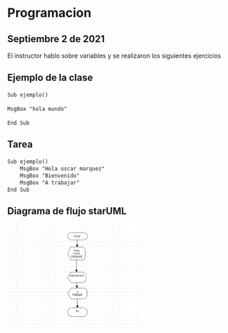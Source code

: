 # Programacion 

## Septiembre 2 de 2021

 El instructor hablo sobre variables y se realizaron los siguientes ejercicios

## Ejemplo de la clase 
```
Sub ejemplo()

MsgBox "hola mundo"

End Sub
```

## Tarea
```
Sub ejemplo()
    MsgBox "Hola oscar marquez"
    MsgBox "Bienvenido"
    MsgBox "A trabajar"
End Sub
```
## Diagrama de flujo starUML
<img src="img/sistema.jpg" width="300">
